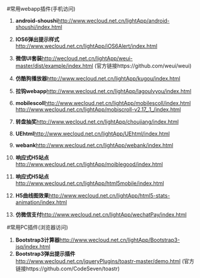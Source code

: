 #常用webapp插件(手机访问)
1. **android-shoushi**http://www.wecloud.net.cn/lightApp/android-shoushi/index.html
2. **IOS6弹出提示样式**http://www.wecloud.net.cn/lightApp/iOS6Alert/index.html
3. **微信UI套装**http://wecloud.net.cn/lightApp/weui-master/dist/example/index.html (官方链接https://github.com/weui/weui)
4. **仿酷狗播放器**http://www.wecloud.net.cn/lightApp/kugou/index.html
5. **拉钩webapp**http://www.wecloud.net.cn/lightApp/lagoulvyou/index.html
6. **mobilescoll**http://www.wecloud.net.cn/lightApp/mobilescoll/index.html
     http://www.wecloud.net.cn/lightApp/mobiscroll-v2.17_.1_/index.html
      
7. **转盘抽奖**http://www.wecloud.net.cn/lightApp/choujiang/index.html
8. **UEhtml**http://www.wecloud.net.cn/lightApp/UEhtml/index.html
9. **webank**http://www.wecloud.net.cn/lightApp/webank/index.html
10. **响应式H5站点**http://www.wecloud.net.cn/lightApp/moiblegood/index.html
11. **响应式H5站点**http://www.wecloud.net.cn/lightApp/html5mobile/index.html
12. **H5曲线图效果**http://www.wecloud.net.cn/lightApp/html5-stats-animation/index.html
13. **仿微信支付**http://www.wecloud.net.cn/lightApp/wechatPay/index.html

#常用PC插件(浏览器访问)
1. **Bootstrap3计算器**http://www.wecloud.net.cn/lightApp/Bootstrap3-jsq/index.html
2. **Bootstrap3弹出提示插件**http://www.wecloud.net.cn/jqueryPlugins/toastr-master/demo.html (官方链接https://github.com/CodeSeven/toastr)
